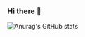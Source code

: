### Hi there 👋

![Anurag's GitHub stats](https://github-readme-stats.vercel.app/api?username=Dipesh122&theme=dark&show_icons=true)
